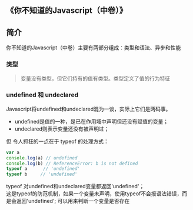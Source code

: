 ## 《你不知道的Javascript（中卷）》
## 简介
   你不知道的Javascript（中卷）主要有两部分组成：类型和语法、异步和性能
### 类型
  >变量没有类型，但它们持有的值有类型。类型定义了值的行为特征
### undefined 和 undeclared
   Javascript将undefined和undeclared混为一谈，实际上它们是两码事。

  - undefined是值的一种，是已在作用域中声明但还没有赋值的变量；
  - undeclared则表示变量还没有被声明过；
  
  但 令人抓狂的一点在于 typeof 的处理方式：

  ```js
  var a 
  console.log(a) // undefined
  console.log(b) // ReferenceError: b is not defined
  typeof a      // 'undefined'
  typeof b     // 'undefined'
  ```
  typeof 对undefined和undeclared变量都返回'undefined'；<br/>
  这是typeof的防范机制，如果一个变量未声明，使用typeof不会报语法错误，而是会返回'undefined';
  可以用来判断一个变量是否存在
